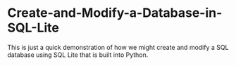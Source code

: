 # Create-and-Modify-a-Database-in-SQL-Lite
This is just a quick demonstration of how we might create and modify a SQL database using SQL Lite that is built into Python.
